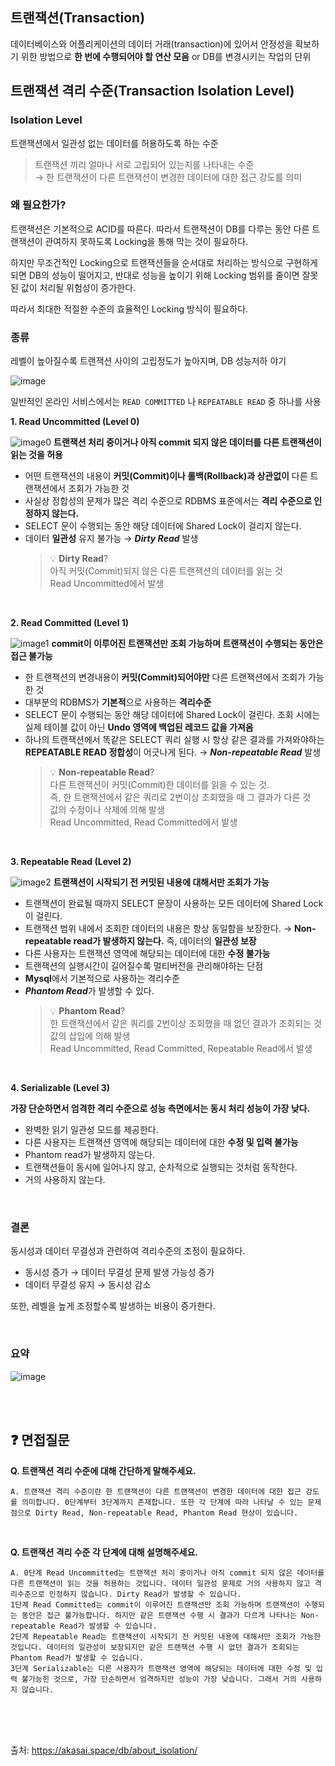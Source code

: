## 트랜잭션(Transaction)
데이터베이스와 어플리케이션의 데이터 거래(transaction)에 있어서 안정성을 확보하기 위한 방법으로 **한 번에 수행되어야 할 연산 모음** or DB를 변경시키는 작업의 단위

## 트랜잭션 격리 수준(Transaction Isolation Level)
### Isolation Level
트랜잭션에서 일관성 없는 데이터를 허용하도록 하는 수준
> 트랜잭션 끼리 얼마나 서로 고립되어 있는지를 나타내는 수준<br> → 한 트랜잭션이 다른 트랜잭션이 변경한 데이터에 대한 접근 강도를 의미

### 왜 필요한가?
트랜잭션은 기본적으로 ACID를 따른다. 따라서 트랜잭션이 DB를 다루는 동안 다른 트랜잭션이 관여하지 못하도록 Locking을 통해 막는 것이 필요하다. 

하지만 무조건적인 Locking으로 트랜잭션들을 순서대로 처리하는 방식으로 구현하게 되면 DB의 성능이 떨어지고, 반대로 성능을 높이기 위해 Locking 범위를 줄이면 잘못된 값이 처리될 위험성이 증가한다.

따라서 최대한 적절한 수준의 효율적인 Locking 방식이 필요하다.

### 종류
레벨이 높아질수록 트랜잭션 사이의 고립정도가 높아지며, DB 성능저하 야기

![image](./assets/image.png)

일반적인 온라인 서비스에서는 ```READ COMMITTED``` 나 ```REPEATABLE READ``` 중 하나를 사용

**1. Read Uncommitted (Level 0)**

![image0](./assets/image0.png)
**트랜잭션 처리 중이거나 아직 commit 되지 않은 데이터를 다른 트랜잭션이 읽는 것을 허용**
    
- 어떤 트랜잭션의 내용이 **커밋(Commit)이나 롤백(Rollback)과 상관없이** 다른 트랜잭션에서 조회가 가능한 것
- 사실상 정합성의 문제가 많은 격리 수준으로 RDBMS 표준에서는 **격리 수준으로 인정하지 않는다.**
- SELECT 문이 수행되는 동안 해당 데이터에 Shared Lock이 걸리지 않는다.
- 데이터 **일관성** 유지 불가능 → ***Dirty Read*** 발생
    > 💡 **Dirty Read**?<br>아직 커밋(Commit)되지 않은 다른 트랜잭션의 데이터를 읽는 것<br>Read Uncommitted에서 발생

<br>

**2. Read Committed (Level 1)**

![image1](./assets/image1.png)
**commit이 이루어진 트랜잭션만 조회 가능하며 트랜잭션이 수행되는 동안은 접근 불가능**

- 한 트랜잭션의 변경내용이 **커밋(Commit)되어야만** 다른 트랜잭션에서 조회가 가능한 것
- 대부분의 RDBMS가 **기본적**으로 사용하는 **격리수준**
- SELECT 문이 수행되는 동안 해당 데이터에 Shared Lock이 걸린다. 조회 시에는 실제 테이블 값이 아닌 **Undo 영역에 백업된 레코드 값을 가져옴**
- 하나의 트랜잭션에서 똑같은 SELECT 쿼리 실행 시 항상 같은 결과를 가져와야하는 **REPEATABLE READ 정합성**이 어긋나게 된다. → ***Non-repeatable Read*** 발생
    > 💡 **Non-repeatable Read**?<br>다른 트랜잭션이 커밋(Commit)한 데이터를 읽을 수 있는 것.<br>즉, 한 트랜잭션에서 같은 쿼리로 2번이상 조회했을 때 그 결과가 다른 것<br>값의 수정이나 삭제에 의해 발생<br>Read Uncommitted, Read Committed에서 발생

<br>

**3. Repeatable Read (Level 2)**
    
![image2](./assets/image2.png)
**트랜잭션이 시작되기 전 커밋된 내용에 대해서만 조회가 가능**

- 트랜잭션이 완료될 때까지 SELECT 문장이 사용하는 모든 데이터에 Shared Lock이 걸린다.
- 트랜잭션 범위 내에서 조회한 데이터의 내용은 항상 동일함을 보장한다. → **Non-repeatable read가 발생하지 않는다.** 즉, 데이터의 **일관성 보장**
- 다른 사용자는 트랜잭션 영역에 해당되는 데이터에 대한 **수정 불가능**
- 트랜잭션의 실행시간이 길어질수록 멀티버전을 관리해야하는 단점
- **Mysql**에서 기본적으로 사용하는 격리수준
- ***Phantom Read***가 발생할 수 있다.
    > 💡 **Phantom Read**?<br>한 트랜잭션에서 같은 쿼리를 2번이상 조회했을 때 없던 결과가 조회되는 것<br>값의 삽입에 의해 발생<br>Read Uncommitted, Read Committed, Repeatable Read에서 발생

<br>

**4. Serializable (Level 3)**

**가장 단순하면서 엄격한 격리 수준으로 성능 측면에서는 동시 처리 성능이 가장 낮다.**
- 완벽한 읽기 일관성 모드를 제공한다.
- 다른 사용자는 트랜잭션 영역에 해당되는 데이터에 대한 **수정 및 입력 불가능**
- Phantom read가 발생하지 않는다.
- 트랜잭션들이 동시에 일어나지 않고, 순차적으로 실행되는 것처럼 동작한다.
- 거의 사용하지 않는다.

<br>

### 결론
동시성과 데이터 무결성과 관련하여 격리수준의 조정이 필요하다.
- 동시성 증가 → 데이터 무결성 문제 발생 가능성 증가
- 데이터 무결성 유지 → 동시성 감소

또한, 레벨을 높게 조정할수록 발생하는 비용이 증가한다.

<br>

### 요약
![image](https://akasai.space/844a6e710273184e8aec3f4cff46c457/output.gif)


<br><br>

## ❓ 면접질문
**Q. 트랜잭션 격리 수준에 대해 간단하게 말해주세요.**
```
A. 트랜잭션 격리 수준이란 한 트랜잭션이 다른 트랜잭션이 변경한 데이터에 대한 접근 강도를 의미합니다. 0단계부터 3단계까지 존재합니다. 또한 각 단계에 따라 나타날 수 있는 문제점으로 Dirty Read, Non-repeatable Read, Phantom Read 현상이 있습니다.
```
<br>

**Q. 트랜잭션 격리 수준 각 단계에 대해 설명해주세요.**
```
A. 0단계 Read Uncommitted는 트랜잭션 처리 중이거나 아직 commit 되지 않은 데이터를 다른 트랜잭션이 읽는 것을 허용하는 것입니다. 데이터 일관성 문제로 거의 사용하지 않고 격리수준으로 인정하지 않습니다. Dirty Read가 발생할 수 있습니다.
1단계 Read Committed는 commit이 이루어진 트랜잭션만 조회 가능하며 트랜잭션이 수행되는 동안은 접근 불가능합니다. 하지만 같은 트랜잭션 수행 시 결과가 다르게 나타나는 Non-repeatable Read가 발생할 수 있습니다.
2단계 Repeatable Read는 트랜잭션이 시작되기 전 커밋된 내용에 대해서만 조회가 가능한 것입니다. 데이터의 일관성이 보장되지만 같은 트랜잭션 수행 시 없던 결과가 조회되는 Phantom Read가 발생할 수 있습니다.
3단계 Serializable는 디른 사용자가 트랜잭션 영역에 해당되는 데이터에 대한 수정 및 입력 불가능힌 것으로, 가장 단순하면서 엄격하지만 성능이 가장 낮습니다. 그래서 거의 사용하지 않습니다.
```
<br><br><br>

출처: https://akasai.space/db/about_isolation/